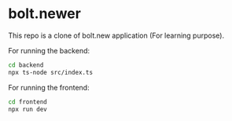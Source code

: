 # bolt.newer
This repo is a clone of bolt.new application (For learning purpose).

For running the backend:
```bash
cd backend
npx ts-node src/index.ts
```

For running the frontend:
```bash
cd frontend
npx run dev
```